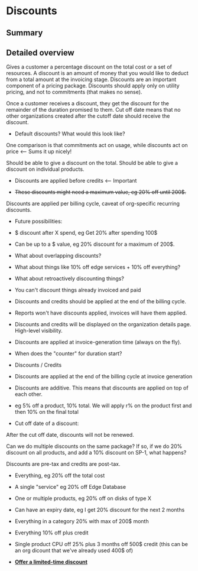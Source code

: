 # Discounts

## Summary

## Detailed overview

Gives a customer a percentage discount on the total cost or a set of resources. A discount is an amount of money that you would like to deduct from a total amount at the invoicing stage. Discounts are an important component of a pricing package. Discounts should apply only on utility pricing, and not to commitments \(that makes no sense\).

Once a customer receives a discount, they get the discount for the remainder of the duration promised to them. Cut off date means that no other organizations created after the cutoff date should receive the discount.

- Default discounts? What would this look like?

One comparison is that commitments act on usage, while discounts act on price <-- Sums it up nicely!

Should be able to give a discount on the total. Should be able to give a discount on individual products.

- Discounts are applied before credits <-- Important

- ~~These discounts might need a maximum value, eg 20% off until 200$.~~

Discounts are applied per billing cycle, caveat of org-specific recurring discounts.

- Future possibilities:

- $ discount after X spend, eg Get 20% after spending 100$

- Can be up to a $ value, eg 20% discount for a maximum of 200$.

- What about overlapping discounts?

- What about things like 10% off edge services + 10% off everything?

- What about retroactively discounting things?

- You can't discount things already invoiced and paid

- Discounts and credits should be applied at the end of the billing cycle.

- Reports won't have discounts applied, invoices will have them applied.

- Discounts and credits will be displayed on the organization details page. High-level visibility.

- Discounts are applied at invoice-generation time \(always on the fly\).

- When does the "counter" for duration start?

- Discounts / Credits

- Discounts are applied at the end of the billing cycle at invoice generation

- Discounts are additive. This means that discounts are applied on top of each other.

- eg 5% off a product, 10% total. We will apply r% on the product first and then 10% on the final total

- Cut off date of a discount:

After the cut off date, discounts will not be renewed.

Can we do multiple discounts on the same package? If so, if we do 20% discount on all products, and add a 10% discount on SP-1, what happens?

Discounts are pre-tax and credits are post-tax.

- Everything, eg 20% off the total cost

- A single "service" eg 20% off Edge Database

- One or multiple products, eg 20% off on disks of type X

- Can have an expiry date, eg I get 20% discount for the next 2 months

- Everything in a category 20% with max of 200$ month

- Everything 10% off plus credit

- Single product CPU off 25% plus 3 months off 500$ credit \(this can be an org dicount that we've already used 400$ of\)

-   **[Offer a limited-time discount](offer_a_limited_time_discount.md)**  



